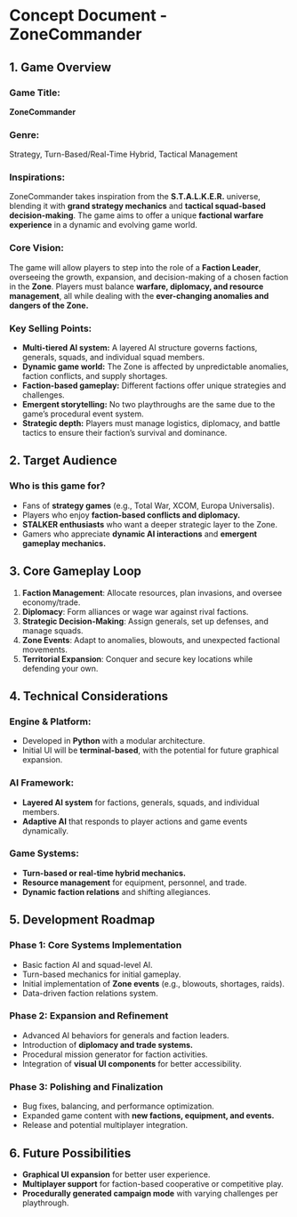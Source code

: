 # **Concept Document - ZoneCommander**

## **1. Game Overview**
### **Game Title:**
**ZoneCommander**

### **Genre:**
Strategy, Turn-Based/Real-Time Hybrid, Tactical Management

### **Inspirations:**
ZoneCommander takes inspiration from the **S.T.A.L.K.E.R.** universe, blending it with **grand strategy mechanics** and **tactical squad-based decision-making**. The game aims to offer a unique **factional warfare experience** in a dynamic and evolving game world.

### **Core Vision:**
The game will allow players to step into the role of a **Faction Leader**, overseeing the growth, expansion, and decision-making of a chosen faction in the **Zone**. Players must balance **warfare, diplomacy, and resource management**, all while dealing with the **ever-changing anomalies and dangers of the Zone.**

### **Key Selling Points:**
- **Multi-tiered AI system:** A layered AI structure governs factions, generals, squads, and individual squad members.
- **Dynamic game world:** The Zone is affected by unpredictable anomalies, faction conflicts, and supply shortages.
- **Faction-based gameplay:** Different factions offer unique strategies and challenges.
- **Emergent storytelling:** No two playthroughs are the same due to the game’s procedural event system.
- **Strategic depth:** Players must manage logistics, diplomacy, and battle tactics to ensure their faction’s survival and dominance.

## **2. Target Audience**
### **Who is this game for?**
- Fans of **strategy games** (e.g., Total War, XCOM, Europa Universalis).
- Players who enjoy **faction-based conflicts and diplomacy.**
- **STALKER enthusiasts** who want a deeper strategic layer to the Zone.
- Gamers who appreciate **dynamic AI interactions** and **emergent gameplay mechanics.**

## **3. Core Gameplay Loop**
1. **Faction Management**: Allocate resources, plan invasions, and oversee economy/trade.
2. **Diplomacy**: Form alliances or wage war against rival factions.
3. **Strategic Decision-Making**: Assign generals, set up defenses, and manage squads.
4. **Zone Events**: Adapt to anomalies, blowouts, and unexpected factional movements.
5. **Territorial Expansion**: Conquer and secure key locations while defending your own.

## **4. Technical Considerations**
### **Engine & Platform:**
- Developed in **Python** with a modular architecture.
- Initial UI will be **terminal-based**, with the potential for future graphical expansion.

### **AI Framework:**
- **Layered AI system** for factions, generals, squads, and individual members.
- **Adaptive AI** that responds to player actions and game events dynamically.

### **Game Systems:**
- **Turn-based or real-time hybrid mechanics.**
- **Resource management** for equipment, personnel, and trade.
- **Dynamic faction relations** and shifting allegiances.

## **5. Development Roadmap**
### **Phase 1: Core Systems Implementation**
- Basic faction AI and squad-level AI.
- Turn-based mechanics for initial gameplay.
- Initial implementation of **Zone events** (e.g., blowouts, shortages, raids).
- Data-driven faction relations system.

### **Phase 2: Expansion and Refinement**
- Advanced AI behaviors for generals and faction leaders.
- Introduction of **diplomacy and trade systems.**
- Procedural mission generator for faction activities.
- Integration of **visual UI components** for better accessibility.

### **Phase 3: Polishing and Finalization**
- Bug fixes, balancing, and performance optimization.
- Expanded game content with **new factions, equipment, and events.**
- Release and potential multiplayer integration.

## **6. Future Possibilities**
- **Graphical UI expansion** for better user experience.
- **Multiplayer support** for faction-based cooperative or competitive play.
- **Procedurally generated campaign mode** with varying challenges per playthrough.